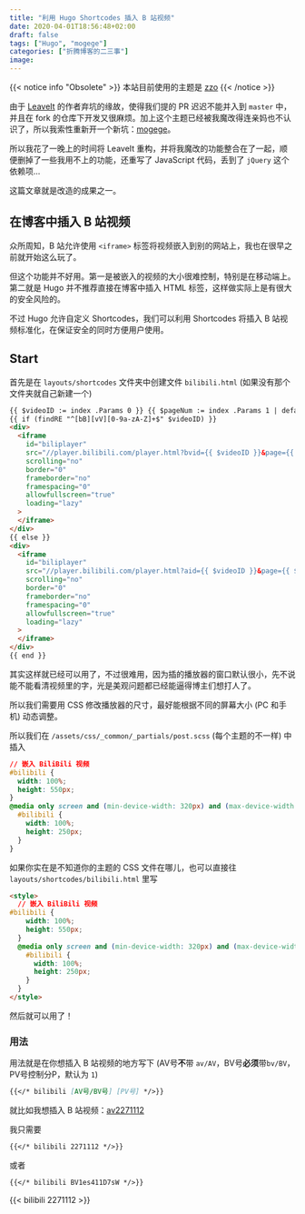 ```yaml
---
title: "利用 Hugo Shortcodes 插入 B 站视频"
date: 2020-04-01T18:56:48+02:00
draft: false
tags: ["Hugo", "mogege"]
categories: ["折腾博客的二三事"]
image:
---
```


<!--
![](https://mogeko.github.io/blog-images/r/079/)
{{< spoiler >}}{{< /spoiler >}}
&emsp;&emsp;
plaintext
 -->

{{< notice info "Obsolete" >}}
本站目前使用的主题是 [zzo](https://github.com/zzossig/hugo-theme-zzo)
{{< /notice >}}

由于 [LeaveIt](https://raw.githubusercontent.com/liuzc/LeaveIt/) 的作者弃坑的缘故，使得我们提的 PR 迟迟不能并入到 `master` 中，并且在 fork 的仓库下开发又很麻烦。加上这个主题已经被我魔改得连亲妈也不认识了，所以我索性重新开一个新坑：[mogege](https://github.com/Mogeko/mogege)。

所以我花了一晚上的时间将 LeaveIt 重构，并将我魔改的功能整合在了一起，顺便删掉了一些我用不上的功能，还重写了 JavaScript 代码，丢到了 `jQuery` 这个依赖项...

这篇文章就是改造的成果之一。

## 在博客中插入 B 站视频

众所周知，B 站允许使用 `<iframe>` 标签将视频嵌入到别的网站上，我也在很早之前就开始这么玩了。

但这个功能并不好用。第一是被嵌入的视频的大小很难控制，特别是在移动端上。第二就是 Hugo 并不推荐直接在博客中插入 HTML 标签，这样做实际上是有很大的安全风险的。

不过 Hugo 允许自定义 Shortcodes，我们可以利用 Shortcodes 将插入 B 站视频标准化，在保证安全的同时方便用户使用。

## Start

首先是在 `layouts/shortcodes` 文件夹中创建文件 `bilibili.html` (如果没有那个文件夹就自己新建一个)

```html
{{ $videoID := index .Params 0 }} {{ $pageNum := index .Params 1 | default 1}}
{{ if (findRE "^[bB][vV][0-9a-zA-Z]+$" $videoID) }}
<div>
  <iframe
    id="biliplayer"
    src="//player.bilibili.com/player.html?bvid={{ $videoID }}&page={{ $pageNum }}"
    scrolling="no"
    border="0"
    frameborder="no"
    framespacing="0"
    allowfullscreen="true"
    loading="lazy"
  >
  </iframe>
</div>
{{ else }}
<div>
  <iframe
    id="biliplayer"
    src="//player.bilibili.com/player.html?aid={{ $videoID }}&page={{ $pageNum }}"
    scrolling="no"
    border="0"
    frameborder="no"
    framespacing="0"
    allowfullscreen="true"
    loading="lazy"
  >
  </iframe>
</div>
{{ end }}
```

其实这样就已经可以用了，不过很难用，因为插的播放器的窗口默认很小，先不说能不能看清视频里的字，光是美观问题都已经能逼得博主们想打人了。

所以我们需要用 CSS 修改播放器的尺寸，最好能根据不同的屏幕大小 (PC 和手机) 动态调整。

所以我们在 `/assets/css/_common/_partials/post.scss` (每个主题的不一样) 中插入

```css
// 嵌入 BiliBili 视频
#bilibili {
  width: 100%;
  height: 550px;
}
@media only screen and (min-device-width: 320px) and (max-device-width: 480px) {
  #bilibili {
    width: 100%;
    height: 250px;
  }
}
```

如果你实在是不知道你的主题的 CSS 文件在哪儿，也可以直接往 `layouts/shortcodes/bilibili.html` 里写

```html
<style>
  // 嵌入 BiliBili 视频
#bilibili {
    width: 100%;
    height: 550px;
  }
  @media only screen and (min-device-width: 320px) and (max-device-width: 480px) {
    #bilibili {
      width: 100%;
      height: 250px;
    }
  }
</style>
```

然后就可以用了！

### 用法

用法就是在你想插入 B 站视频的地方写下 (AV号**不**带 `av/AV`，BV号**必须**带`bv/BV`，PV号控制分P，默认为 `1`)

```markdown
{{</* bilibili [AV号/BV号] [PV号] */>}}
```

就比如我想插入 B 站视频：[av2271112](https://www.bilibili.com/video/av2271112)

我只需要

```markdown
{{</* bilibili 2271112 */>}}
```

或者

```markdown
{{</* bilibili BV1es411D7sW */>}}
```

{{< bilibili 2271112 >}}
